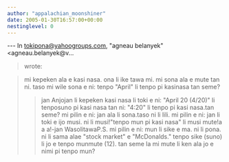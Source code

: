 ```yaml
---
author: "appalachian_moonshiner"
date: 2005-01-30T16:57:00+00:00
nestinglevel: 0
---
```

\---
 In [tokipona@yahoogroups.com](mailto://tokipona@yahoogroups.com), "agneau belanyek"<agneau.belanyek@v...
> wrote:

> mi kepeken ala e kasi nasa. ona li ike tawa mi. mi sona ala e mute
> tan ni. taso mi wile sona e ni: tenpo "April" li tenpo pi kasinasa
> tan seme?
>> jan Anjojan li kepeken kasi nasa li toki e ni: "April 20 (4/20)" li tenposuno pi kasi nasa tan ni: "4:20" li tenpo pi kasi nasa.tan seme? mi pilin e ni: jan ala li sona.taso ni li lili. mi pilin e ni: jan li toki e ijo musi. ni li musi!"tenpo mun pi kasi nasa" li musi mute!a a a!-jan WasolitawaP.S. mi pilin e ni: mun li sike e ma. ni li pona. ni li sama alae "stock market" e "McDonalds." tenpo sike (suno) li jo e tenpo munmute (12). tan seme la mi mute li ken ala jo e nimi pi tenpo mun?
